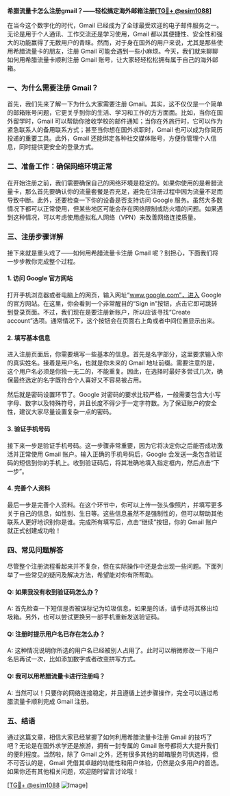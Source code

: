 **希腊流量卡怎么注册gmail？——轻松搞定海外邮箱注册[[TG💪+ @esim1088](https://t.me/s/esim1088)]**

在当今这个数字化的时代，Gmail 已经成为了全球最受欢迎的电子邮件服务之一。无论是用于个人通讯、工作交流还是学习使用，Gmail 都以其便捷性、安全性和强大的功能赢得了无数用户的青睐。然而，对于身在国外的用户来说，尤其是那些使用希腊流量卡的朋友，注册 Gmail 可能会遇到一些小麻烦。今天，我们就来聊聊如何用希腊流量卡顺利注册 Gmail 账号，让大家轻轻松松拥有属于自己的海外邮箱。

### 一、为什么需要注册 Gmail？

首先，我们先来了解一下为什么大家需要注册 Gmail。其实，这不仅仅是一个简单的邮箱账号问题，它更关乎到你的生活、学习和工作的方方面面。比如，当你在国外留学时，Gmail 可以帮助你接收学校的邮件通知；当你在外旅行时，它可以作为紧急联系人的备用联系方式；甚至当你想在国外求职时，Gmail 也可以成为你简历投递的重要工具。此外，Gmail 还能绑定各种社交媒体账号，方便你管理个人信息，同时提供更安全的登录方式。

### 二、准备工作：确保网络环境正常

在开始注册之前，我们需要确保自己的网络环境是稳定的。如果你使用的是希腊流量卡，那么首先要确认你的流量套餐是否充足，避免在注册过程中因为流量不足而导致中断。此外，还要检查一下你的设备是否支持访问 Google 服务。虽然大多数情况下都可以正常使用，但某些地区可能会存在网络限制或防火墙的问题。如果遇到这种情况，可以考虑使用虚拟私人网络（VPN）来改善网络连接质量。

### 三、注册步骤详解

接下来就是重头戏了——如何用希腊流量卡注册 Gmail 呢？别担心，下面我们将一步步教你完成整个过程。

#### 1. 访问 Google 官方网站

打开手机浏览器或者电脑上的网页，输入网址“www.google.com”，进入 Google 的官方网站。在这里，你会看到一个非常醒目的“Sign in”按钮，点击它即可跳转到登录页面。不过，我们现在是要注册新账户，所以应该寻找“Create account”选项。通常情况下，这个按钮会在页面右上角或者中间位置显示出来。

#### 2. 填写基本信息

进入注册页面后，你需要填写一些基本的信息。首先是名字部分，这里要求输入你的真实姓名。接着是用户名，也就是你未来的 Gmail 地址前缀。需要注意的是，这个用户名必须是你独一无二的，不能重复。因此，在选择时最好多尝试几次，确保最终选定的名字既符合个人喜好又不容易被占用。

然后就是密码设置环节了。Google 对密码的要求比较严格，一般需要包含大小写字母、数字以及特殊符号，并且长度不得少于一定字符数。为了保证账户的安全性，建议大家尽量设置复杂一点的密码。

#### 3. 验证手机号码

接下来一步是验证手机号码。这一步骤非常重要，因为它将决定你之后能否成功激活并正常使用 Gmail 账户。输入正确的手机号码后，Google 会发送一条包含验证码的短信到你的手机上。收到验证码后，将其准确地填入指定框内，然后点击“下一步”。

#### 4. 完善个人资料

最后一步是完善个人资料。在这个环节中，你可以上传一张头像照片，并填写更多关于自己的信息，如性别、生日等。这些信息虽然不是强制性的，但可以帮助其他联系人更好地识别你是谁。完成所有填写后，点击“继续”按钮，你的 Gmail 账户就正式创建成功啦！

### 四、常见问题解答

尽管整个注册流程看起来并不复杂，但在实际操作中还是会出现一些问题。下面列举了一些常见的疑问及解决方法，希望能对你有所帮助。

#### Q: 如果我没有收到验证码怎么办？
A: 首先检查一下短信是否被误标记为垃圾信息，如果是的话，请手动将其移出垃圾箱。另外，也可以尝试更换另一部手机重新发送验证码。

#### Q: 注册时提示用户名已存在怎么办？
A: 这种情况说明你所选的用户名已经被别人占用了。此时可以稍微修改一下用户名后再试一次，比如添加数字或者改变拼写方式。

#### Q: 我可以用希腊流量卡进行注册吗？
A: 当然可以！只要你的网络连接稳定，并且遵循上述步骤操作，完全可以通过希腊流量卡顺利完成 Gmail 注册。

### 五、结语

通过这篇文章，相信大家已经掌握了如何利用希腊流量卡注册 Gmail 的技巧了吧？无论是在国外求学还是旅游，拥有一封专属的 Gmail 账号都将大大提升我们的便利程度。当然啦，除了 Gmail 之外，还有很多其他的邮箱服务可供选择，但不可否认的是，Gmail 凭借其卓越的功能性和用户体验，仍然是众多用户的首选。如果你还有其他相关问题，欢迎随时留言讨论哦！

[[TG💪+ @esim1088](https://t.me/s/esim1088) ![Image](https://i.postimg.cc/4NQfJmqS/Snipaste-2025-05-13-00-14-12.png)]